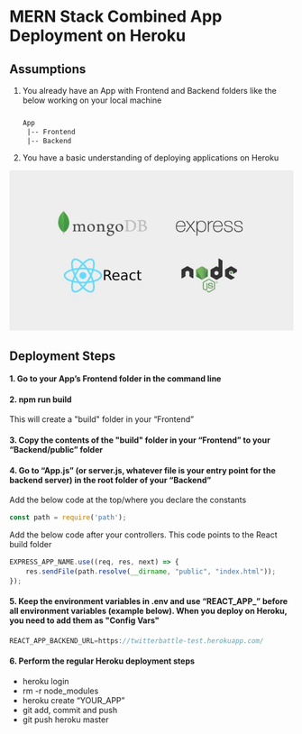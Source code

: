 # MERN Stack Combined App Deployment on Heroku

## Assumptions
1. You already have an App with Frontend and Backend folders like the below working on your local machine
    ##### 
       App
        |-- Frontend
        |-- Backend
2.	You have a basic understanding of deploying applications on Heroku

![MERN](https://github.com/Sasi-Koramutla/mernstackdeploy/blob/master/MERN.jpeg)
## Deployment Steps
#### 1. Go to your App’s Frontend folder in the command line
#### 2. npm run build 
This will create a "build" folder in your “Frontend”

#### 3. Copy the contents of the "build" folder in your “Frontend” to your “Backend/public” folder

#### 4. Go to “App.js” (or server.js, whatever file is your entry point for the backend server) in the root folder of your “Backend”
Add the below code at the top/where you declare the constants
```javascript 
const path = require('path'); 
```
Add the below code after your controllers. This code points to the React build folder
```javascript
EXPRESS_APP_NAME.use((req, res, next) => {
    res.sendFile(path.resolve(__dirname, "public", "index.html"));
});
```
#### 5. Keep the environment variables in .env and use “REACT_APP_” before all environment variables (example below). When you deploy on Heroku, you need to add them as "Config Vars"
```javascript
REACT_APP_BACKEND_URL=https://twitterbattle-test.herokuapp.com/
```
#### 6. Perform the regular Heroku deployment steps
-	heroku login
-	rm -r node_modules
-	heroku create “YOUR_APP”
-	git add, commit and push
-	git push heroku master


